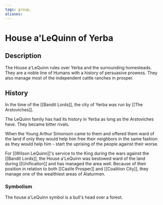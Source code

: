 ```yaml
---
tags: group, 
aliases:
---
```


# House a'LeQuinn of Yerba
## Description
The House a'LeQuinn rules over Yerba and the surrounding homesteads. They are a noble line of Humans with a history of persuasive prowess. They also manage most of the independent cattle ranches in prosper.

## History
In the time of the [[Bandit Lords]], the city of Yerba was run by [[The Arstoviches]]. 

The LeQuinn family has had its history in Yerba as long as the Arstoviches have. They became bitter rivals.

When the Young Arthur Simonson came to them and offered them ward of the land if only they would help him free their neighbors in the same fashion as they would help him - start the uprising of the people against their worse.

For [[Wilson LeQuinn]]'s service to the King during the wars against the [[Bandit Lords]], the House a'LeQuinn was bestowed ward of the land during [[Unification]] and has managed the area well. Because of their position in relation to both [[Castle Prosper]] and [[Coalition City]], they manage one of the wealthiest areas of Alaturmen. 

### Symbolism
The house a'LeQuinn symbol is a bull's head over a forest.